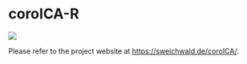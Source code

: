 # coroICA-R

[![](https://www.r-pkg.org/badges/version/badger?color=green)](https://cran.r-project.org/package=coroICA)

Please refer to the project website at https://sweichwald.de/coroICA/.
